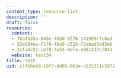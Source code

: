 ```yaml
---
content_type: resource-list
description: ''
draft: false
resources:
  content:
  - 76af335a-045e-49dd-8f76-141959c7c0a3
  - 32ed94ee-f1f6-4be9-b31b-f2ebad3e83eb
  - 2cfa4c51-cef8-4a54-9efe-e98c237cf841
  website: test34
title: test
uid: c1f60a99-18f7-4d05-963e-c025311c5972
---
```

